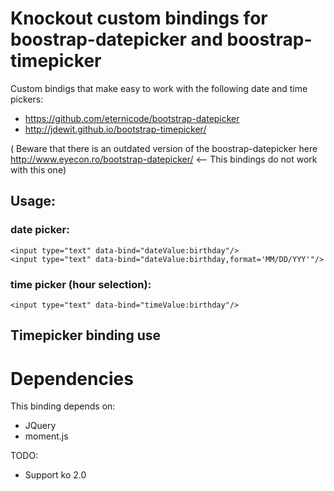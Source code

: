 # Knockout custom bindings for boostrap-datepicker  and boostrap-timepicker

Custom bindigs that make easy to work with the following date and time pickers:

* https://github.com/eternicode/bootstrap-datepicker
* http://jdewit.github.io/bootstrap-timepicker/

( Beware that there is an outdated version of the boostrap-datepicker here http://www.eyecon.ro/bootstrap-datepicker/  <-- This bindings do not work with this one)

## Usage:

### date picker:


	<input type="text" data-bind="dateValue:birthday"/>
	<input type="text" data-bind="dateValue:birthday,format='MM/DD/YYY'"/>

### time picker (hour selection):


	<input type="text" data-bind="timeValue:birthday"/>



## Timepicker binding use

# Dependencies

This binding depends on:

* JQuery
* moment.js


TODO:

* Support ko 2.0 